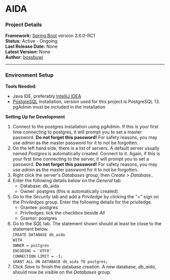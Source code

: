 # AIDA

### Project Details

**Framework:** [Spring Boot](https://spring.io/projects/spring-boot) version 2.6.0-RC1  
**Status:** Active - Ongoing  
**Last Release Date:** None  
**Latest Version:** None  
**Author:** [bossbuwi](https://github.com/bossbuwi)

***

### Environment Setup

**Tools Needed:**
* Java IDE, preferably [IntelliJ IDEA](https://www.jetbrains.com/idea/)
* [PostgreSQL](https://www.postgresql.org/download/) installation, version used for this project is PostgreSQL 13. pgAdmin must be included in the installation

**Setting Up for Development**
1. Connect to the postgres installation using pgAdmin. If this is your first time connecting to postgres, it will prompt you to set a master password. **Do not forget this password!** For safety reasons, you may use _admin_ as the master password for it to not be forgotten.
2. On the left hand side, there is a list of servers. A default server usually named _Postgres_ is automatically created. Connect to it. Again, if this is your first time connecting to the server, it will prompt you to set a password. **Do not forget this password!** For safety reasons, you may use _admin_ as the master password for it to not be forgotten.
3. Right click the server's _Databases_ group, then _Create > Database.._
4. Enter the following details below on the _General_ tab.
    - Database: db_aida
    - Owner: postgres (this is automatically created)
5. Go to the _Security_ tab and add a _Priviledge_ by clicking the "+" sign on the _Priviledges_ group. Enter the following details for the priviledge.
    - Grantee: postgres
    - Priviledges: tick the checkbox beside _All_
    - Grantor: postgres
6. Go to the _SQL_ tab. The statement shown should at least be close to the statement below.  
  `CREATE DATABASE db_aida`  
    `WITH`  
    `OWNER = postgres`  
    `ENCODING = 'UTF8'`  
    `CONNECTION LIMIT = -1;`  
  `GRANT ALL ON DATABASE db_aida TO postgres;`  
7. Click _Save_ to finish the database creation. A new database, _db\_aida_, should now be visible on the _Databases_ group.
